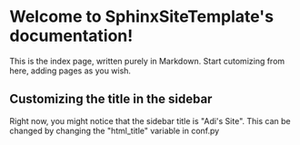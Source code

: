 # Welcome to SphinxSiteTemplate's documentation!
This is the index page, written purely in Markdown.
Start cutomizing from here, adding pages as you wish.

## Customizing the title in the sidebar
Right now, you might notice that the sidebar title
is "Adi's Site". This can be
changed by changing the "html_title" variable in conf.py